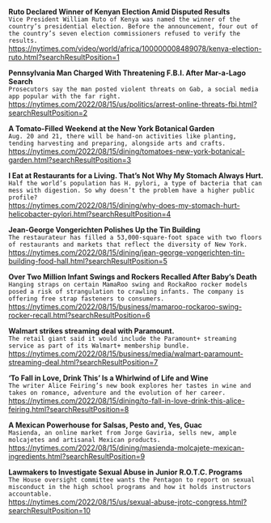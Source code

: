 **Ruto Declared Winner of Kenyan Election Amid Disputed Results**\
`Vice President William Ruto of Kenya was named the winner of the country’s presidential election. Before the announcement, four out of the country’s seven election commissioners refused to verify the results.`\
https://nytimes.com/video/world/africa/100000008489078/kenya-election-ruto.html?searchResultPosition=1

**Pennsylvania Man Charged With Threatening F.B.I. After Mar-a-Lago Search**\
`Prosecutors say the man posted violent threats on Gab, a social media app popular with the far right.`\
https://nytimes.com/2022/08/15/us/politics/arrest-online-threats-fbi.html?searchResultPosition=2

**A Tomato-Filled Weekend at the New York Botanical Garden**\
`Aug. 20 and 21, there will be hand-on activities like planting, tending harvesting and preparing, alongside arts and crafts.`\
https://nytimes.com/2022/08/15/dining/tomatoes-new-york-botanical-garden.html?searchResultPosition=3

**I Eat at Restaurants for a Living. That’s Not Why My Stomach Always Hurt.**\
`Half the world’s population has H. pylori, a type of bacteria that can mess with digestion. So why doesn’t the problem have a higher public profile?`\
https://nytimes.com/2022/08/15/dining/why-does-my-stomach-hurt-helicobacter-pylori.html?searchResultPosition=4

**Jean-George Vongerichten Polishes Up the Tin Building**\
`The restaurateur has filled a 53,000-square-foot space with two floors of restaurants and markets that reflect the diversity of New York.`\
https://nytimes.com/2022/08/15/dining/jean-george-vongerichten-tin-building-food-hall.html?searchResultPosition=5

**Over Two Million Infant Swings and Rockers Recalled After Baby’s Death**\
`Hanging straps on certain MamaRoo swing and RockaRoo rocker models posed a risk of strangulation to crawling infants. The company is offering free strap fasteners to consumers.`\
https://nytimes.com/2022/08/15/business/mamaroo-rockaroo-swing-rocker-recall.html?searchResultPosition=6

**Walmart strikes streaming deal with Paramount.**\
`The retail giant said it would include the Paramount+ streaming service as part of its Walmart+ membership bundle.`\
https://nytimes.com/2022/08/15/business/media/walmart-paramount-streaming-deal.html?searchResultPosition=7

**‘To Fall in Love, Drink This’ Is a Whirlwind of Life and Wine**\
`The writer Alice Feiring’s new book explores her tastes in wine and takes on romance, adventure and the evolution of her career.`\
https://nytimes.com/2022/08/15/dining/to-fall-in-love-drink-this-alice-feiring.html?searchResultPosition=8

**A Mexican Powerhouse for Salsas, Pesto and, Yes, Guac**\
`Masienda, an online market from Jorge Gaviria, sells new, ample molcajetes and artisanal Mexican products.`\
https://nytimes.com/2022/08/15/dining/masienda-molcajete-mexican-ingredients.html?searchResultPosition=9

**Lawmakers to Investigate Sexual Abuse in Junior R.O.T.C. Programs**\
`The House oversight committee wants the Pentagon to report on sexual misconduct in the high school programs and how it holds instructors accountable.`\
https://nytimes.com/2022/08/15/us/sexual-abuse-jrotc-congress.html?searchResultPosition=10

